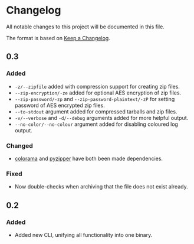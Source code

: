 # Changelog

All notable changes to this project will be documented in this file.

The format is based on [Keep a Changelog](https://keepachangelog.com/en/1.0.0/).


## 0.3

### Added
* `-z/--zipfile` added with compression support for creating zip files.
* `--zip-encryption/-ze` added for optional AES encryption of zip files.
* `--zip-password/-zp` and `--zip-password-plaintext/-zP` for setting password of AES encrypted zip files.
* `--to-stdout` argument added for compressed tarballs and zip files.
* `-v/--verbose` and `-d/--debug` arguments added for more helpful output.
* `--no-color/--no-colour` argument added for disabling coloured log output.
### Changed
* [colorama](https://pypi.org/project/colorama/) and [pyzipper](https://pypi.org/project/pyzipper/) have both been made dependencies.
### Fixed
* Now double-checks when archiving that the file does not exist already.
## 0.2

### Added
* Added new CLI, unifying all functionality into one binary.
